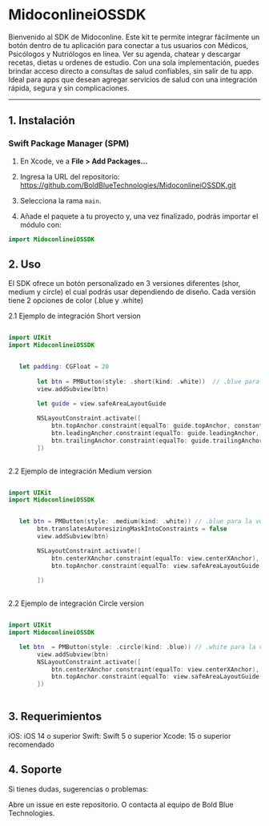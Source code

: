 


# MidoconlineiOSSDK

Bienvenido al SDK de Midoconline. Este kit te permite integrar fácilmente un botón dentro de tu aplicación para conectar a tus usuarios con Médicos, Psicólogos y Nutriólogos en línea. Ver su agenda, chatear y descargar recetas, dietas u ordenes de estudio.
Con una sola implementación, puedes brindar acceso directo a consultas de salud confiables, sin salir de tu app. Ideal para apps que desean agregar servicios de salud con una integración rápida, segura y sin complicaciones.

---

## 1. Instalación

### Swift Package Manager (SPM)

1. En Xcode, ve a **File > Add Packages...**  
2. Ingresa la URL del repositorio:  https://github.com/BoldBlueTechnologies/MidoconlineiOSSDK.git

3. Selecciona la rama `main`.
4. Añade el paquete a tu proyecto y, una vez finalizado, podrás importar el módulo con:
```swift
import MidoconlineiOSSDK
```
## 2. Uso

El SDK ofrece un botón personalizado en 3 versiones diferentes (shor, medium y circle) el cual podrás usar dependiendo de diseño. Cada versión tiene 2 opciones de color (.blue y .white)

2.1 Ejemplo de integración Short version

```swift

import UIKit
import MidoconlineiOSSDK


   let padding: CGFloat = 20
    
        let btn = PMButton(style: .short(kind: .white))  // .blue para la versión en blanco
        view.addSubview(btn)
     
        let guide = view.safeAreaLayoutGuide

        NSLayoutConstraint.activate([
            btn.topAnchor.constraint(equalTo: guide.topAnchor, constant: 40),
            btn.leadingAnchor.constraint(equalTo: guide.leadingAnchor, constant: padding),
            btn.trailingAnchor.constraint(equalTo: guide.trailingAnchor, constant: -padding)
        ])
         

```
2.2 Ejemplo de integración Medium version

```swift

import UIKit
import MidoconlineiOSSDK


   let btn = PMButton(style: .medium(kind: .white)) // .blue para la versión en azul
        btn.translatesAutoresizingMaskIntoConstraints = false
        view.addSubview(btn)

        NSLayoutConstraint.activate([
            btn.centerXAnchor.constraint(equalTo: view.centerXAnchor),
            btn.topAnchor.constraint(equalTo: view.safeAreaLayoutGuide.topAnchor, constant: 220)
          
        ])
         
```

2.2 Ejemplo de integración Circle version

```swift

import UIKit
import MidoconlineiOSSDK

   let btn  = PMButton(style: .circle(kind: .blue)) // .white para la versión en blanco
        view.addSubview(btn)
        NSLayoutConstraint.activate([
            btn.centerXAnchor.constraint(equalTo: view.centerXAnchor),
            btn.topAnchor.constraint(equalTo: view.safeAreaLayoutGuide.topAnchor, constant: 120)
        ])
        
```

## 3. Requerimientos

iOS: iOS 14 o superior
Swift: Swift 5 o superior
Xcode: 15 o superior recomendado


## 4. Soporte
Si tienes dudas, sugerencias o problemas:

Abre un issue en este repositorio.
O contacta al equipo de Bold Blue Technologies.


